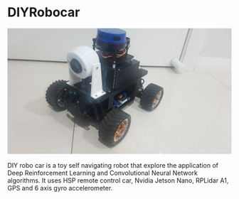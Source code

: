 # DIYRobocar

![Alt text](/diyrobocar.jpg?raw=true "DIYRobocar")

DIY robo car is a toy self navigating robot that explore the application of Deep Reinforcement Learning and Convolutional Neural Network algorithms. It uses HSP remote control car, Nvidia Jetson Nano, RPLidar A1, GPS and 6 axis gyro accelerometer.


